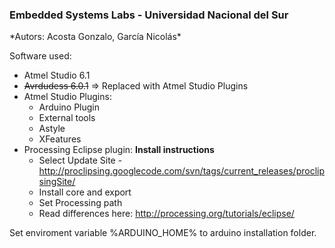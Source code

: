<h3>Embedded Systems Labs - Universidad Nacional del Sur</h3>
*Autors: Acosta Gonzalo, García Nicolás*

Software used:
  - Atmel Studio 6.1
  - ~~Avrdudess 6.0.1~~ => Replaced with Atmel Studio Plugins
  - Atmel Studio Plugins:
  	- Arduino Plugin
  	- External tools
  	- Astyle
  	- XFeatures
  - Processing Eclipse plugin:
  	**Install instructions**
  	- Select Update Site - http://proclipsing.googlecode.com/svn/tags/current_releases/proclipsingSite/
  	- Install core and export
  	- Set Processing path
  	- Read differences here: http://processing.org/tutorials/eclipse/


  Set enviroment variable %ARDUINO_HOME% to arduino installation folder.
